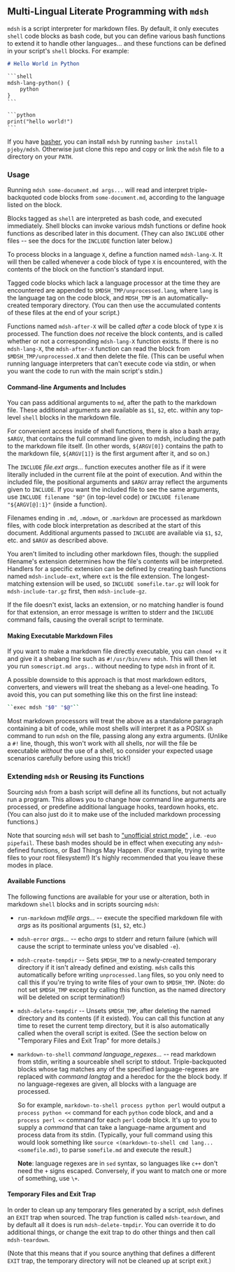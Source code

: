 ## Multi-Lingual Literate Programming with `mdsh`

`mdsh` is a script interpreter for markdown files.  By default, it only executes `shell` code blocks as bash code, but you can define various bash functions to extend it to handle other languages...  and these functions can be defined in your script's  `shell` blocks.  For example:

~~~markdown
# Hello World in Python

​```shell
mdsh-lang-python() {
    python
}
​```

​```python
print("hello world!")
​```
~~~

If you have [basher](https://github.com/basherpm/basher), you can install `mdsh` by running `basher install pjeby/mdsh`.  Otherwise just clone this repo and copy or link the `mdsh` file to a directory on your `PATH`.

### Usage

Running `mdsh some-document.md args...` will read and interpret triple-backquoted code blocks from `some-document.md`, according to the language listed on the block.

Blocks tagged as `shell` are interpreted as bash code, and executed immediately.  Shell blocks can invoke various mdsh functions or define hook functions as described later in this document.  (They can also `INCLUDE` other files -- see the docs for the `INCLUDE` function later below.)

To process blocks in a language `X`, define a function named `mdsh-lang-X`.  It will then be called whenever a code block of  type `X` is encountered, with the contents of the block on the function's standard input.

Tagged code blocks which lack a language processor at the time they are encountered are appended to `$MDSH_TMP/unprocessed.lang`, where `lang` is the language tag on the code block, and `MDSH_TMP` is an automatically-created temporary directory.  (You can then use the accumulated contents of these files at the end of your script.)

Functions named `mdsh-after-X` will be called *after* a code block of  type `X` is processed.  The function does *not* receive the block contents, and is called whether or not a corresponding  `mdsh-lang-X` function exists.  If there is no `mdsh-lang-X`, the `mdsh-after-X` function can read the block from `$MDSH_TMP/unprocessed.X` and then delete the file.  (This can be useful when running language interpreters that can't execute code via stdin, or when you want the code to run with the main script's stdin.)

#### Command-line Arguments and Includes

You can pass additional arguments to `md`, after the path to the markdown file.  These additional arguments are available as `$1`, `$2`, etc. within any top-level `shell` blocks in the markdown file.

For convenient access inside of shell functions, there is also a bash array, `$ARGV`, that contains the full command line given to mdsh, including the path to the markdown file itself.  (In other words, `${ARGV[0]}` contains the path to the markdown file, `${ARGV[1]}` is the first argument after it, and so on.)

The `INCLUDE` *file.ext args...* function executes another file as if it were literally included in the current file at the point of execution.  And within the included file, the positional arguments and `$ARGV`  array reflect the arguments given to `INCLUDE`.  If you want the included file to see the same arguments, use `INCLUDE filename "$@"` (in top-level code) or `INCLUDE filename "${ARGV[@]:1}"` (inside a function).

Filenames ending in `.md`, `.mdown`, or `.markdown` are processed as markdown files, with code block interpretation as described at the start of this document.  Additional arguments passed to `INCLUDE` are available via `$1`, `$2`, etc. and `$ARGV` as described above.

You aren't limited to including other markdown files, though: the supplied filename's extension determines how the file's contents will be interpreted.  Handlers for a specific extension can be defined by creating bash functions named `mdsh-include-ext`, where `ext` is the file extension.  The longest-matching extension will be used, so `INCLUDE somefile.tar.gz` will look for `mdsh-include-tar.gz` first, then `mdsh-include-gz`.

If the file doesn't exist, lacks an extension, or no matching handler is found for that extension, an error message is written to stderr and the `INCLUDE` command fails, causing the overall script to terminate.

#### Making Executable Markdown Files

If you want to make a markdown file directly executable, you can `chmod +x` it and give it a shebang line such as `#!/usr/bin/env mdsh`.  This will then let you run `somescript.md args..` without needing to type `mdsh` in front of it.

A possible downside to this approach is that most markdown editors, converters, and viewers will treat the shebang as a level-one heading.  To avoid this, you can put something like this on the first line instead:

```sh
``exec mdsh "$0" "$@"``
```

Most markdown processors will treat the above as a standalone paragraph containing a bit of code, while most shells will interpret it as a POSIX `sh` command to run `mdsh` on the file, passing along any extra arguments.  (Unlike a `#!`  line, though, this won't work with all shells, nor will the file be executable *without* the use of a shell, so consider your expected usage scenarios carefully before using this trick!)

### Extending `mdsh` or Reusing its Functions

Sourcing `mdsh` from a bash script will define all its functions, but not actually run a program.  This allows you to change how command line arguments are processed, or predefine additional language hooks, teardown hooks, etc.   (You can also just do it to make use of the included markdown processing functions.)

Note that sourcing `mdsh` will set bash to  ["unofficial strict mode"](http://redsymbol.net/articles/unofficial-bash-strict-mode/) , i.e. `-euo pipefail`.  These bash modes should be in effect when executing any `mdsh`-defined functions, or Bad Things May Happen.  (For example, trying to write files to your root filesystem!)  It's highly recommended that you leave these modes in place.

#### Available Functions

The following functions are available for your use or alteration, both in markdown `shell` blocks and in scripts sourcing `mdsh`:

* `run-markdown` *mdfile args...* -- execute the specified markdown file with *args* as its positional arguments (`$1`,  `$2`, etc.)
* `mdsh-error` *args...* -- echo *args* to stderr and return failure (which will cause the script to terminate unless you've disabled `-e`).
* `mdsh-create-tempdir` -- Sets `$MDSH_TMP` to a newly-created temporary directory if it isn't already defined and existing.  `mdsh` calls this automatically before writing `unprocessed.lang` files, so you only need to call this if you're trying to write files of your own to `$MDSH_TMP`.  (Note: do not set `$MDSH_TMP` except by calling this function, as the named directory will be deleted on script termination!)
* `mdsh-delete-tempdir` -- Unsets `$MDSH_TMP`, after deleting the named directory and its contents (if it existed).  You can call this function at any time to reset the current temp directory, but it is also automatically called when the overall script is exited.  (See the section below on "Temporary Files and Exit Trap" for more details.)


* `markdown-to-shell` *command language_regexes...* -- read markdown from stdin, writing a sourceable shell script to stdout.  Triple-backquoted blocks whose tag matches any of the specified language-regexes are replaced with *command langtag* and a heredoc for the the block body. If no language-regexes are given, all blocks with a language are processed.

  So for example, `markdown-to-shell process python perl` would output a `process python <<` command for each `python` code block, and and a `process perl <<` command for each `perl` code block.  It's up to you to supply a *command* that can take a language-name argument and process data from its stdin.  (Typically, your full command using this would look something like `source <(markdown-to-shell cmd lang... <somefile.md)`, to parse `somefile.md` and execute the result.)

  **Note**: language regexes are in `sed` syntax, so languages like  `c++` don't need the `+` signs escaped. Conversely, if you want to match one or more of something, use `\+`.

#### Temporary Files and Exit Trap

In order to clean up any temporary files generated by a script, `mdsh` defines an `EXIT` trap when sourced.  The trap function is called `mdsh-teardown`, and by default all it does is run `mdsh-delete-tmpdir`.  You can override it to do additional things, or change the exit trap to do other things and then call `mdsh-teardown`.

(Note that this means that if you source anything that defines a different `EXIT` trap, the temporary directory will not be cleaned up at script exit.)

